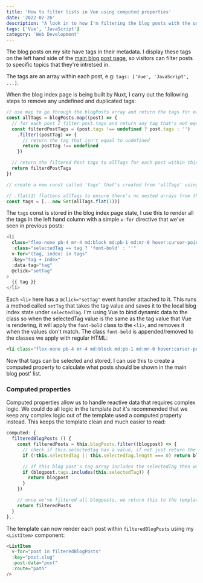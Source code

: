 ```yaml
---
title: 'How to filter lists in Vue using computed properties'
date: '2022-02-26'
description: "A look in to how I'm filtering the blog posts with the use of Tags and how easy it is to render using Vue's `Computed` properties."
tags: ['Vue', 'JavaScript']
category: 'Web Development'
---
```


<p class="introduction">The blog posts on my site have tags in their metadata. I display these tags on the left hand side of the <a href="/blog/">main blog post page</a>, so visitors can filter posts to specific topics that they're intretsed in.</p>

The tags are an array within each post, e.g: `tags: ['Vue', 'JavaScript', ...]`.

When the blog index page is being built by Nuxt, I carry out the following steps to remove any undefined and duplicated tags:

```javascript
// use map to go through the blogPosts array and return the tags for each blogpost (post.tags) if they're not empty ('')
const allTags = blogPosts.map((post) => {
  // for each post I filter post.tags and return any tag that's not equal to undefined
  const filterdPostTags = (post.tags !== undefined ? post.tags : '')
    .filter((postTag) => {
      // return the tag that isn't equal to undefined
      return postTag !== undefined
    })

  // return the filtered Post tags to allTags for each post within this map function on all blogposts
  return filterdPostTags
})

// create a new const called 'tags' that's created from 'allTags' using new Set(). This automatically removes duplicate entries from the array passed in.

// .flat(1) flattens allTags to ensure there's no nested arrays from the filtering above
const tags = [...new Set(allTags.flat(1))]
```

The `tags` const is stored in the blog index page state, I use this to render all the tags in the left hand column with a simple `v-for` directive that we've seen in previous posts:

```javascript
<li
  class="flex-none pb-4 mr-4 md:block md:pb-1 md:mr-0 hover:cursor-pointer"
  :class="selectedTag == tag ? 'font-bold' : ''"
  v-for="(tag, index) in tags"
  :key="tag + index"
  :data-tag="tag"
  @click="setTag"
>
  {{ tag }}
</li>
```

Each `<li>` here has a `@click="setTag"` event handler attached to it. This runs a method called `setTag` that takes the tag value and saves it to the local blog index state under `selectedTag`. I'm using Vue to bind dynamic data to the class so when the selectedTag value is the same as the tag value that Vue is rendering, it will apply the `font-bold` class to the `<li>`, and removes it when the values don't match. The class `font-bold` is appended/removed to the classes we apply with regular HTML:

```html
<li class="flex-none pb-4 mr-4 md:block md:pb-1 md:mr-0 hover:cursor-pointer font-bold" data-tag="tag">tag</li>
```

Now that tags can be selected and stored, I can use this to create a computed property to calculate what posts should be shown in the main blog post' list.

### Computed properties

Computed properties allow us to handle reactive data that requires complex logic. We could do all logic in the template *but* it's recommended that we keep any complex logic out of the template used a computed property instead. This keeps the template clean and much easier to read:

```javascript
computed: {
  filteredBlogPosts () {
    const filteredPosts = this.blogPosts.filter((blogpost) => {
      // check if this.selectedtag has a value, if not just return the blogpost
      if (!this.selectedTag || this.selectedTag.length === 0) return blogpost

      // if this blog post's tag array includes the selectedTag then we return this blogpost in to the filteredPosts array
      if (blogpost.tags.includes(this.selectedTag)) {
        return blogpost
      }
    })

    // once we've filtered all blogposts, we return this to the template and Vue will render the posts
    return filteredPosts
  }
},.
```

The template can now render each post within `filteredBlogPosts` using my `<ListItem>` component:

```html
<ListItem
  v-for="post in filteredBlogPosts"
  :key="post.slug"
  :post-data="post"
  :route="path"
/>
```

